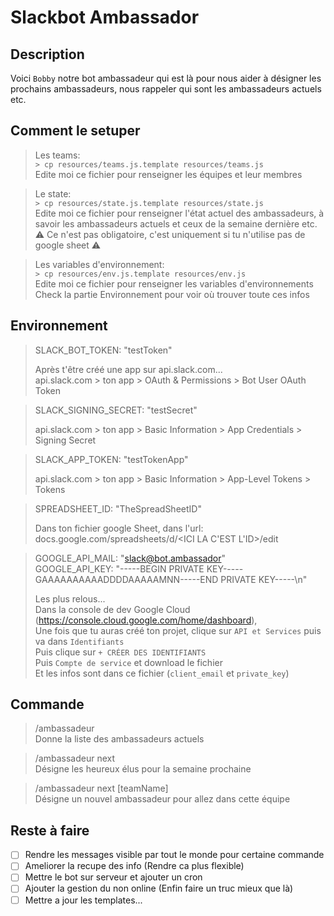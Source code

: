 # Slackbot Ambassador

## Description
Voici `Bobby` notre bot ambassadeur qui est là pour nous aider à 
désigner les prochains ambassadeurs, nous rappeler qui sont les ambassadeurs actuels
etc.

## Comment le setuper
> Les teams:  
> `> cp resources/teams.js.template resources/teams.js`  
> Edite moi ce fichier pour renseigner les équipes et leur membres

> Le state:  
> `> cp resources/state.js.template resources/state.js`  
> Edite moi ce fichier pour renseigner l'état actuel des ambassadeurs, à savoir les ambassadeurs actuels et ceux de la semaine dernière etc.  
> :warning: Ce n'est pas obligatoire, c'est uniquement si tu n'utilise pas de google sheet :warning: 

> Les variables d'environnement:  
> `> cp resources/env.js.template resources/env.js`  
> Edite moi ce fichier pour renseigner les variables d'environnements  
> Check la partie Environnement pour voir où trouver toute ces infos

## Environnement
> SLACK_BOT_TOKEN: "testToken"
> 
> Après t'être créé une app sur api.slack.com...  
> api.slack.com > ton app > OAuth & Permissions > Bot User OAuth Token

> SLACK_SIGNING_SECRET: "testSecret"  
>  
> api.slack.com > ton app > Basic Information > App Credentials > Signing Secret

> SLACK_APP_TOKEN: "testTokenApp"
>
> api.slack.com > ton app > Basic Information > App-Level Tokens > Tokens

> SPREADSHEET_ID: "TheSpreadSheetID"
>
> Dans ton fichier google Sheet, dans l'url:  
> docs.google.com/spreadsheets/d/<ICI LA C'EST L'ID>/edit

> GOOGLE_API_MAIL: "slack@bot.ambassador"  
> GOOGLE_API_KEY: "-----BEGIN PRIVATE KEY-----GAAAAAAAAAADDDDAAAAAMNN-----END PRIVATE KEY-----\n"  
>
> Les plus relous...  
> Dans la console de dev Google Cloud (https://console.cloud.google.com/home/dashboard),  
> Une fois que tu auras créé ton projet, clique sur `API et Services` puis va dans `Identifiants`  
> Puis clique sur `+ CRÉER DES IDENTIFIANTS`  
> Puis `Compte de service` et download le fichier  
> Et les infos sont dans ce fichier (`client_email` et `private_key`)


## Commande
> /ambassadeur  
> Donne la liste des ambassadeurs actuels

> /ambassadeur next  
> Désigne les heureux élus pour la semaine prochaine

> /ambassadeur next [teamName]  
> Désigne un nouvel ambassadeur pour allez dans cette équipe

## Reste à faire
- [ ] Rendre les messages visible par tout le monde pour certaine commande
- [ ] Ameliorer la recupe des info (Rendre ca plus flexible)
- [ ] Mettre le bot sur serveur et ajouter un cron
- [ ] Ajouter la gestion du non online (Enfin faire un truc mieux que là)
- [ ] Mettre a jour les templates...
